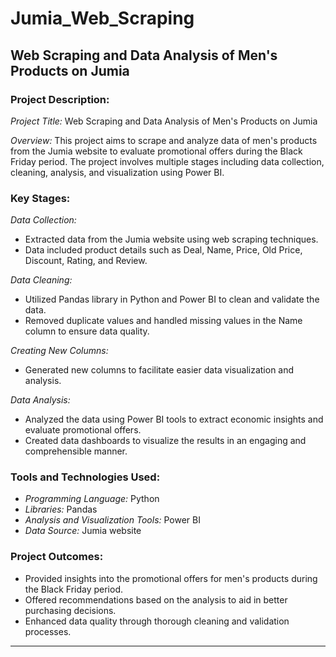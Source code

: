 # Jumia_Web_Scraping

## Web Scraping and Data Analysis of Men's Products on Jumia

### Project Description:

*Project Title:* 
Web Scraping and Data Analysis of Men's Products on Jumia

*Overview:* 
This project aims to scrape and analyze data of men's products from the Jumia website to evaluate promotional offers during the Black Friday period. The project involves multiple stages including data collection, cleaning, analysis, and visualization using Power BI.

### Key Stages:

*Data Collection:*

- Extracted data from the Jumia website using web scraping techniques.
- Data included product details such as Deal, Name, Price, Old Price, Discount, Rating, and Review.

*Data Cleaning:*

- Utilized Pandas library in Python and Power BI to clean and validate the data.
- Removed duplicate values and handled missing values in the Name column to ensure data quality.

*Creating New Columns:*

- Generated new columns to facilitate easier data visualization and analysis.

*Data Analysis:*

- Analyzed the data using Power BI tools to extract economic insights and evaluate promotional offers.
- Created data dashboards to visualize the results in an engaging and comprehensible manner.

### Tools and Technologies Used:

- *Programming Language:* Python
- *Libraries:* Pandas
- *Analysis and Visualization Tools:* Power BI
- *Data Source:* Jumia website

### Project Outcomes:

- Provided insights into the promotional offers for men's products during the Black Friday period.
- Offered recommendations based on the analysis to aid in better purchasing decisions.
- Enhanced data quality through thorough cleaning and validation processes.

---
